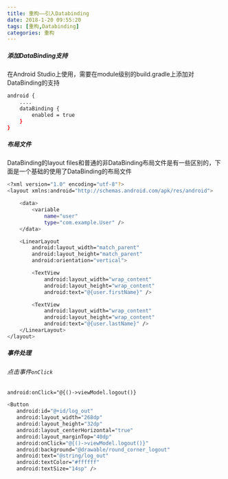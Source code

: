 ```yaml
---
title: 重构——引入Databinding
date: 2018-1-20 09:55:20
tags: [重构,Databinding]
categories: 重构
---
```

##### 添加DataBinding支持
在Android Studio上使用，需要在module级别的build.gradle上添加对DataBinding的支持
``` bash
android {
    ....
    dataBinding {
        enabled = true
    }
}
```
##### 布局文件
DataBinding的layout files和普通的非DataBinding布局文件是有一些区别的，下面是一个基础的使用了DataBinding的布局文件
``` bash
<?xml version="1.0" encoding="utf-8"?>
<layout xmlns:android="http://schemas.android.com/apk/res/android">

    <data>
        <variable
            name="user"
            type="com.example.User" />
    </data>

    <LinearLayout
        android:layout_width="match_parent"
        android:layout_height="match_parent"
        android:orientation="vertical">

        <TextView
            android:layout_width="wrap_content"
            android:layout_height="wrap_content"
            android:text="@{user.firstName}" />

        <TextView
            android:layout_width="wrap_content"
            android:layout_height="wrap_content"
            android:text="@{user.lastName}" />
    </LinearLayout>
</layout>
```
##### 事件处理
###### 点击事件`onClick`
`android:onClick="@{()->viewModel.logout()}`
``` bash
<Button
   android:id="@+id/log_out"
   android:layout_width="268dp"
   android:layout_height="32dp"
   android:layout_centerHorizontal="true"
   android:layout_marginTop="40dp"
   android:onClick="@{()->viewModel.logout()}"
   android:background="@drawable/round_corner_logout"
   android:text="@string/log_out"
   android:textColor="#ffffff"
   android:textSize="14sp" />
```   


  